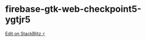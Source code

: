 # firebase-gtk-web-checkpoint5-ygtjr5

[Edit on StackBlitz ⚡️](https://stackblitz.com/edit/firebase-gtk-web-checkpoint5-ygtjr5)